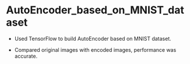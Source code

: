 # AutoEncoder_based_on_MNIST_dataset

- Used TensorFlow to build AutoEncoder based on MNIST dataset.

- Compared original images with encoded images, performance was accurate.

